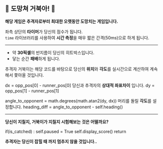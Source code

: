 ## 🐢 도망쳐 거북아! 🐢

**해당 게임은 추격자로부터 최대한 오랫동안 도망치는 게임입니다.**

좌측 상단의 **타이머**가 당신의 점수가 됩니다.  
`time` 라이브러리를 사용하여 **시간 측정**을 매우 짧은 간격(50ms)으로 하게 됩니다.

---

- 약 **30픽셀**의 반지름이 당신의 히트박스입니다.  
- 닿는 순간 **패배**하게 됩니다.

추격자 거북이는 해당 코드를 바탕으로 당신의 **위치**와 **각도**를 실시간으로 계산하여 계속해서 쫓아올 것입니다.

dx = opp_pos[0] - runner_pos[0] 당신과 추격자의 **상대적 좌표차이** 입니다.
dy = opp_pos[1] - runner_pos[1]
       
angle_to_opponent = math.degrees(math.atan2(dy, dx)) 머리를 돌릴 **각도**를 설정합니다.
heading_diff = angle_to_opponent - self.heading()

---

**당신이 지칠지, 거북이가 지칠지 시험해보는 것은 어떨까요?**

if(is_catched) :
    self.paused = True
    self.display_score()
    return

**추격자는 당신이 잡힐 때 까지 멈추지 않을 것입니다..**